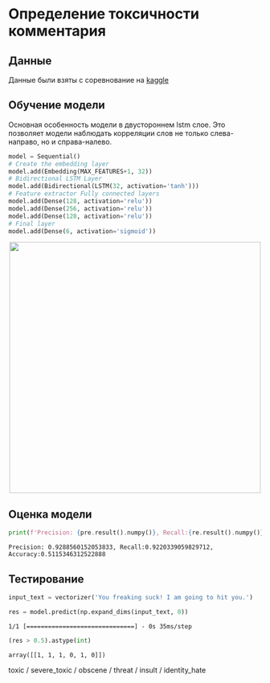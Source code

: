 # Определение токсичности комментария

## Данные
Данные были взяты с соревнование на [kaggle](https://www.kaggle.com/competitions/jigsaw-toxic-comment-classification-challenge/overview)


## Обучение модели

Основная особенность модели в двустороннем lstm слое. Это позволяет модели наблюдать корреляции слов не только слева-направо, но и справа-налево.

```python
model = Sequential()
# Create the embedding layer 
model.add(Embedding(MAX_FEATURES+1, 32))
# Bidirectional LSTM Layer
model.add(Bidirectional(LSTM(32, activation='tanh')))
# Feature extractor Fully connected layers
model.add(Dense(128, activation='relu'))
model.add(Dense(256, activation='relu'))
model.add(Dense(128, activation='relu'))
# Final layer 
model.add(Dense(6, activation='sigmoid'))
```

<p align="center">
<img width=500 src= "https://user-images.githubusercontent.com/38643187/244715459-625d7a1d-05b2-429a-bb34-bbf0cf73fd54.png"/>
</p>

## Оценка модели

```python
print(f'Precision: {pre.result().numpy()}, Recall:{re.result().numpy()}, Accuracy:{acc.result().numpy()}')
```

    Precision: 0.9288560152053833, Recall:0.9220339059829712, Accuracy:0.5115346312522888
    
    
## Тестирование


```python
input_text = vectorizer('You freaking suck! I am going to hit you.')
```


```python
res = model.predict(np.expand_dims(input_text, 0))
```

    1/1 [==============================] - 0s 35ms/step
    


```python
(res > 0.5).astype(int)


```




    array([[1, 1, 1, 0, 1, 0]])
toxic / severe_toxic / obscene / threat / insult / identity_hate
